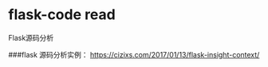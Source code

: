 # flask-code read

Flask源码分析

###flask 源码分析实例： https://cizixs.com/2017/01/13/flask-insight-context/
